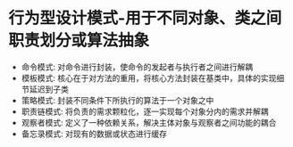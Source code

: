 # 行为型设计模式-用于不同对象、类之间职责划分或算法抽象

- 命令模式: 对命令进行封装，使命令的发起者与执行者之间进行解耦
- 模板模式: 核心在于对方法的重用，将核心方法封装在基类中，具体的实现细节延迟到子类
- 策略模式: 封装不同条件下所执行的算法于一个对象之中
- 职责链模式: 将负责的需求颗粒化，逐一实现每个对象分内的需求并解耦
- 观察者模式: 定义了一种依赖关系，解决主体对象与观察者之间功能的耦合
- 备忘录模式: 对现有的数据或状态进行缓存
